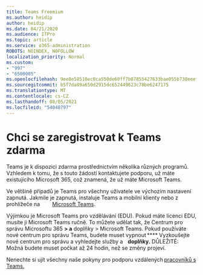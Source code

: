 ```yaml
---
title: Teams Freemium
ms.author: heidip
author: heidip
ms.date: 04/21/2020
ms.audience: ITPro
ms.topic: article
ms.service: o365-administration
ROBOTS: NOINDEX, NOFOLLOW
localization_priority: Normal
ms.custom:
- "997"
- "6500005"
ms.openlocfilehash: 9ee8e58510ec8ca550de60ff7b07855427633bae055b738eeef3e838edd7c609
ms.sourcegitcommit: b5f7da89a650d2915dc652449623c78be6247175
ms.translationtype: MT
ms.contentlocale: cs-CZ
ms.lasthandoff: 08/05/2021
ms.locfileid: "54048797"
---
```

# <a name="id-like-to-sign-up-for-teams-for-free"></a>Chci se zaregistrovat k Teams zdarma

Teams je k dispozici zdarma prostřednictvím několika různých programů. Vzhledem k tomu, že s touto žádostí kontaktujete podporu, už máte existujícího Microsoft 365, což znamená, že už máte Microsoft Teams.

Ve většině případů je Teams pro všechny uživatele ve výchozím nastavení zapnutá. Jakmile je zapnutá, instaluje Teams a mobilní [](https://docs.microsoft.com/MicrosoftTeams/get-clients#desktop-client)klienty nebo z prohlížeče na    [](https://docs.microsoft.com/MicrosoftTeams/get-clients#mobile-clients)  [](https://dos.microsoft.com/MicrosoftTeams/get-clients#web-client)    [Microsoft Teams](https://www.microsoft.com/microsoft-teams/teams-for-work).

Výjimkou je Microsoft Teams pro vzdělávání (EDU). Pokud máte licenci EDU, musíte ji Microsoft Teams ručně. To můžete udělat tak, že Centrum pro správu Microsoftu 365 **> a** doplňky > Microsoft Teams. Pokud používáte nové centrum pro správu Teams, budete muset vypnout **** Vyzkoušejte nové centrum pro správu a vyhledejte služby a    **doplňky.** DŮLEŽITÉ: Možná budete muset počkat až 24 hodin, než se změny projeví.

Nenechte si ujít všechny naše pokyny pro podporu vzdálených [pracovníků s Teams.](https://docs.microsoft.com/MicrosoftTeams/support-remote-work-with-teams)
